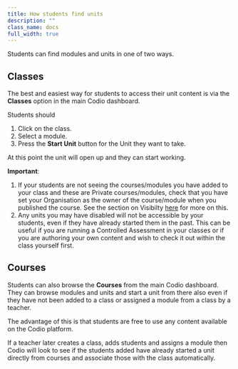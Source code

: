 ```yaml
---
title: How students find units
description: ""
class_name: docs
full_width: true
---
```



Students can find modules and units in one of two ways.

## Classes
The best and easiest way for students to access their unit content is via the **Classes** option in the main Codio dashboard. 

Students should

1. Click on the class.
1. Select a module. 
1. Press the **Start Unit** button for the Unit they want to take.

At this point the unit will open up and they can start working.

**Important**: 

1. If your students are not seeing the courses/modules you have added to your class and these are Private courses/modules, check that you have set your Organisation as the owner of the course/module when you published the course. See the section on Visibilty [here](/docs/tuts/publish/course-create/) for more on this.
1. Any units you may have disabled will not be accessible by your students, even if they have already started them in the past. This can be useful if you are running a Controlled Assessment in your classes or if you are authoring your own content and wish to check it out within the class yourself first. 


## Courses
Students can also browse the **Courses** from the main Codio dashboard. They can browse modules and units and start a unit from there also even if they have not been added to a class or assigned a module from a class by a teacher.

The advantage of this is that students are free to use any content available on the Codio platform.

If a teacher later creates a class, adds students and assigns a module then Codio will look to see if the students added have already started a unit directly from courses and associate those with the class automatically.



